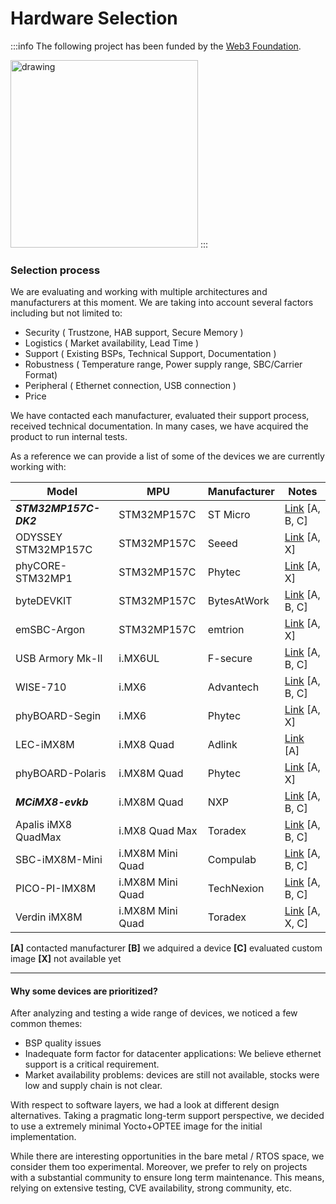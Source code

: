 # Hardware Selection

:::info The following project has been funded by the [Web3 Foundation](https://web3.foundation/).

<img src="/img/web3grant.png" alt="drawing" width="300"/>
:::

### Selection process

We are evaluating and working with multiple architectures and manufacturers at this moment. We are taking into account several factors including but not limited to:

- Security ( Trustzone, HAB support, Secure Memory )
- Logistics ( Market availability, Lead Time )
- Support ( Existing BSPs, Technical Support, Documentation )
- Robustness ( Temperature range, Power supply range, SBC/Carrier Format)
- Peripheral ( Ethernet connection, USB connection )
- Price

We have contacted each manufacturer, evaluated their support process, received technical documentation. In many cases, we have acquired the product to run internal tests.

As a reference we can provide a list of some of the devices we are currently working with:

| Model                 | MPU              | Manufacturer | Notes                |
| --------------------- | ---------------- | ------------ | -------------------- |
| **_STM32MP157C-DK2_** | STM32MP157C      | ST Micro     | [Link][1] [A, B, C]  |
| ODYSSEY STM32MP157C   | STM32MP157C      | Seeed        | [Link][2] [A, X]     |
| phyCORE-STM32MP1      | STM32MP157C      | Phytec       | [Link][3] [A, X]     |
| byteDEVKIT            | STM32MP157C      | BytesAtWork  | [Link][4] [A, B, C]  |
| emSBC-Argon           | STM32MP157C      | emtrion      | [Link][5] [A, X]     |
| USB Armory Mk-II      | i.MX6UL          | F-secure     | [Link][6] [A, B, C]  |
| WISE-710              | i.MX6            | Advantech    | [Link][7] [A, B, C]  |
| phyBOARD-Segin        | i.MX6            | Phytec       | [Link][8] [A, X]     |
| LEC-iMX8M             | i.MX8 Quad       | Adlink       | [Link][13] [A]       |
| phyBOARD-Polaris      | i.MX8M Quad      | Phytec       | [Link][9] [A, X]     |
| **_MCiMX8-evkb_**     | i.MX8M Quad      | NXP          | [Link][11] [A, B, C] |
| Apalis iMX8 QuadMax   | i.MX8 Quad Max   | Toradex      | [Link][10] [A, B, C] |
| SBC-iMX8M-Mini        | i.MX8M Mini Quad | Compulab     | [Link][12] [A, B, C] |
| PICO-PI-IMX8M         | i.MX8M Mini Quad | TechNexion   | [Link][14] [A, B, C] |
| Verdin iMX8M          | i.MX8M Mini Quad | Toradex      | [Link][15] [A, X, C] |

**[A]** contacted manufacturer
**[B]** we adquired a device
**[C]** evaluated custom image
**[X]** not available yet

---

[1]: https://www.st.com/en/evaluation-tools/stm32mp157c-dk2.html
[2]: http://wiki.seeedstudio.com/ODYSSEY-STM32MP157C/
[3]: https://www.phytec.eu/products/st/stm32mp1/
[4]: https://www.bytesatwork.io/produkt/bytedevkit-stm32mp1/
[5]: https://www.emtrion.de/en/details_products-accessoires/emsbc-argon-single-board-computer.html
[6]: https://inversepath.com/usbarmory.html
[7]: https://advdownload.advantech.com/productfile/PIS/WISE-710/file/WISE-710_DS20191213102415.pdf
[8]: https://www.phytec.de/produkt/single-board-computer/phyboard-segin/
[9]: https://www.phytec.de/produkt/single-board-computer/phyboard-polaris/
[10]: https://www.toradex.com/de/computer-on-modules/apalis-arm-family/nxp-imx-8
[11]: https://www.nxp.com/design/development-boards/i-mx-evaluation-and-development-boards/evaluation-kit-for-the-i-mx-8m-applications-processor:MCIMX8M-EVK
[12]: https://www.compulab.com/products/sbcs/sbc-imx8m-mini-nxp-i-mx8m-mini-single-board-computer/#specs
[13]: https://www.adlinktech.com/Products/Computer_on_Modules/SMARC/LEC-iMX8M?lang=en
[14]: https://shop.technexion.com/pico-pi-imx8m-mini.html
[15]: https://www.toradex.com/computer-on-modules/verdin-arm-family/nxp-imx-8m-mini-nano

#### Why some devices are prioritized?

After analyzing and testing a wide range of devices, we noticed a few common themes:

- BSP quality issues
- Inadequate form factor for datacenter applications: We believe ethernet support is a critical requirement.
- Market availability problems: devices are still not available, stocks were low and supply chain is not clear.

With respect to software layers, we had a look at different design alternatives. Taking a pragmatic long-term support perspective, we decided to use a extremely minimal Yocto+OPTEE image for the initial implementation.

While there are interesting opportunities in the bare metal / RTOS space, we consider them too experimental. Moreover, we prefer to rely on projects with a substantial community to ensure long term maintenance. This means, relying on extensive testing, CVE availability, strong community, etc.
